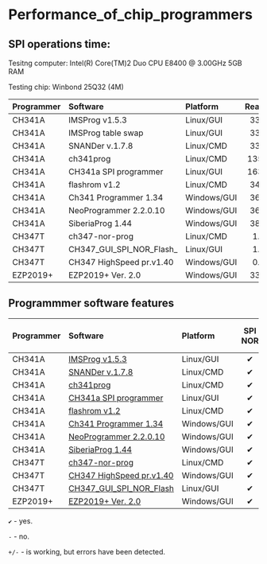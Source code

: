 # Performance_of_chip_programmers

## SPI operations time:

Tesitng computer: Intel(R) Core(TM)2 Duo CPU     E8400  @ 3.00GHz 5GB RAM

Testing chip: Winbond 25Q32 (4M)

| Programmer |       Software          |  Platform  | Reading | Erasing |  Writing | Veryfying |
| :---       |       :---              |     :---   |   :---: |   :---: |   :---:  |   :---:   |
| CH341A     | IMSProg v1.5.3          | Linux/GUI  |  33.9s  |  12.7s  | 328.5s   |   33.9s   |
| CH341A     | IMSProg table swap      | Linux/GUI  |  33.9s  |  11.4s  | 327.8s   |   33.9s   |
| CH341A     | SNANDer v.1.7.8         | Linux/CMD  |  33.0s  |   8.0s  | 327.0s   |   33.0s   |
| CH341A     | ch341prog               | Linux/CMD  | 135.3s  |   9.3s  | 359.5s   |  135.3s   |
| CH341A     | CH341a SPI programmer   | Linux/GUI  | 163.9s  |   9.5s  | 359.7s   |  163.8s   |
| CH341A     | flashrom v1.2           | Linux/CMD  |  34.6s  |  83.2s  | 132.7s   |   34.5s   |
| CH341A     | Ch341 Programmer 1.34   | Windows/GUI|  36.4s  |   9.0s  | 231.4s   |   36.4s   |
| CH341A     | NeoProgrammer 2.2.0.10  | Windows/GUI|  36.7s  |   9.1s  | 220.8s   |   36.7s   | 
| CH341A     | SiberiaProg 1.44        | Windows/GUI|  38.4s  |   9.5s  | 175.3s   |   38.4s   | 
| CH347T     | ch347-nor-prog          | Linux/CMD  |   1.1s  |   0.1s  |  28.9s   |    1.1s   |
| CH347T     | CH347_GUI_SPI_NOR_Flash_| Linux/GUI  |   1.6s  |   9.9s  |  35.0s   |   13.1s   |
| CH347T     | СH347 HighSpeed pr.v1.40| Windows/GUI|   0.7s  |  10.0s  |   8.1s   |    0.7s   |
| EZP2019+   | EZP2019+ Ver. 2.0       | Windows/GUI|  33.0s  |  10.4s  |  38.7s   |   33.0s   |

## Programmmer software features

| Programmer | Software                |  Platform  | SPI NOR| I2C | MW | Edit SR | SFDP view | Security area view |.bin|.hex|.cap|
| :---       |       :---              |     :---   |:---:|:---:|:---:| :---:  |   :---:   |   :---:   |:---:|:---:|:---:|
| CH341A     | [IMSProg v1.5.3](https://github.com/bigbigmdm/IMSProg)         | Linux/GUI  | ✔   | ✔   | ✔   |  ✔     |     ✔    |  ✔  | ✔ | ✔ | ✔ |
| CH341A     | [SNANDer v.1.7.8](https://github.com/McMCCRU/SNANDer)         | Linux/CMD  | ✔   |+/-  |+/-  |  -     |     -     |  -  | ✔ | - | - |
| CH341A     | [ch341prog](https://github.com/setarcos/ch341prog)               | Linux/CMD  | ✔   | -   | -   |  -     |     -     |  -  | ✔ | - | - |
| CH341A     | [CH341a SPI programmer](https://github.com/bigbigmdm/CH341a_spi_programmer)   | Linux/GUI  | ✔   | -   | -   |  -     |     -     |  -  | ✔ | - | - |
| CH341A     | [flashrom v1.2](https://flashrom.org/)           | Linux/CMD  | ✔   | -   | -   |  -     |     -     |  -  | ✔ | - | - |
| CH341A     | [Ch341 Programmer 1.34](https://github.com/YTEC-info/CH341A-Softwares/blob/main/Programas/Windows/CH341Programmer/CH341Programmer%20V1.38/Ch341Programmer.exe?ysclid=ls2wxkusch126636141)   | Windows/GUI| ✔   | ✔   | -   |  -     |     -     |  -  | ✔ | ✔ |
| CH341A     | [NeoProgrammer 2.2.0.10](https://www.dwdvb.com/neoprogrammer-new-update-v2-2-0-10/)  | Windows/GUI| ✔   | ✔   | ✔   |  ✔      |     -     |  -  | ✔ | ✔ | ✔ | ✔ |
| CH341A     | [SiberiaProg 1.44](https://ch341a.com/download/ch341a-siberiaprog-version-1-44)        | Windows/GUI| ✔   | ✔   | ✔   |  ✔     |     -     |  ✔  | ✔ | ✔ |
| CH347T     | [ch347-nor-prog](https://github.com/981213/ch347-nor-prog)          | Linux/CMD  | ✔   | -   | -   |  -     |     -     |  -  | ✔ | - | - |
| CH347T     | [СH347 HighSpeed pr.v1.40](http://www.yaojiedianzi.com/index.php?m=Product&a=show&id=19)| Windows/GUI| ✔   | ✔   | ✔   |  -     |     -     |  -  | ✔ | ✔ |
| CH347T     | [CH347_GUI_SPI_NOR_Flash](https://github.com/bigbigmdm/CH347_GUI_SPI_NOR_Flash_programmer)| Linux/GUI| ✔   | -   | -   |  -     |     -     |  -  | ✔ | - | - |
| EZP2019+   | [EZP2019+ Ver. 2.0](https://github.com/acontini/EZP2019)       | Windows/GUI| ✔   | ✔   | ✔   |  -     |     -     |  -  | ✔ | ✔ | ✔ |

`✔` - yes.

`-`  - no.

`+/-` - is working, but errors have been detected.
